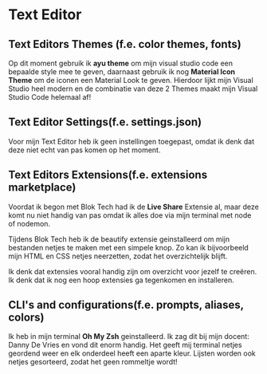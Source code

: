 # Text Editor

## Text Editors Themes (f.e. color themes, fonts)

Op dit moment gebruik ik __ayu theme__ om mijn visual studio code een bepaalde style mee te geven, daarnaast gebruik ik nog __Material Icon Theme__ om de iconen een Material Look te geven. Hierdoor lijkt mijn Visual Studio heel modern en de combinatie van deze 2 Themes maakt mijn Visual Studio Code helemaal af!

## Text Editor Settings(f.e. settings.json)

Voor mijn Text Editor heb ik geen instellingen toegepast, omdat ik denk dat deze niet echt van pas komen op het moment. 

## Text Editors Extensions(f.e. extensions marketplace)

Voordat ik begon met Blok Tech had ik de **Live Share** Extensie al, maar deze komt nu niet handig van pas omdat ik alles doe via mijn terminal met node of nodemon. 

Tijdens Blok Tech heb ik de beautify extensie geinstalleerd om mijn bestanden netjes te maken met een simpele knop. Zo kan ik bijvoorbeeld mijn HTML en CSS netjes neerzetten, zodat het overzichtelijk blijft.

Ik denk dat extensies vooral handig zijn om overzicht voor jezelf te creëren. Ik denk dat ik nog een hoop extensies ga tegenkomen en installeren.

## CLI's and configurations(f.e. prompts, aliases, colors)

Ik heb in mijn terminal **Oh My Zsh** geinstalleerd. Ik zag dit bij mijn docent: Danny De Vries en vond dit enorm handig. Het geeft mij terminal netjes geordend weer en elk onderdeel heeft een aparte kleur. Lijsten worden ook netjes gesorteerd, zodat het geen rommeltje wordt! 
